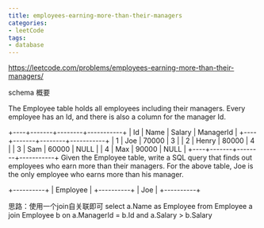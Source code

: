 ```yaml
---
title: employees-earning-more-than-their-managers
categories: 
- leetCode
tags:
- database
---
```


https://leetcode.com/problems/employees-earning-more-than-their-managers/

schema 概要

The Employee table holds all employees including their managers. Every employee has an Id, and there is also a column for the manager Id.

+----+-------+--------+-----------+
| Id | Name  | Salary | ManagerId |
+----+-------+--------+-----------+
| 1  | Joe   | 70000  | 3         |
| 2  | Henry | 80000  | 4         |
| 3  | Sam   | 60000  | NULL      |
| 4  | Max   | 90000  | NULL      |
+----+-------+--------+-----------+
Given the Employee table, write a SQL query that finds out employees who earn more than their managers. For the above table, Joe is the only employee who earns more than his manager.

+----------+
| Employee |
+----------+
| Joe      |
+----------+

思路：使用一个join自关联即可
select a.Name as Employee from Employee a join Employee b on a.ManagerId = b.Id and a.Salary > b.Salary



